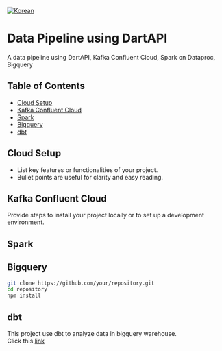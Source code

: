 [![Korean](https://img.shields.io/badge/README-Korean-blue?style=for-the-badge)](README.ko.md)

# Data Pipeline using DartAPI
A data pipeline using DartAPI, Kafka Confluent Cloud, Spark on Dataproc, Bigquery

## Table of Contents
- [Cloud Setup](#cloudsetup)
- [Kafka Confluent Cloud](#kafkaconfluent)
- [Spark](#spark)
- [Bigquery](#bigquery)
- [dbt](#dbt)

## Cloud Setup  <a id="cloudsetup"></a>

- List key features or functionalities of your project.
- Bullet points are useful for clarity and easy reading.

## Kafka Confluent Cloud <a id="kafkaconfluent"></a>

Provide steps to install your project locally or to set up a development environment.

## Spark <a id="spark"></a>

## Bigquery <a id="bigquery"></a>
```bash
git clone https://github.com/your/repository.git
cd repository
npm install
```
## dbt <a id="dbt"></a>

This project use dbt to analyze data in bigquery warehouse.<br>
Click this <a href="https://github.com/dragonhail/dart_dbt"> link </a>
